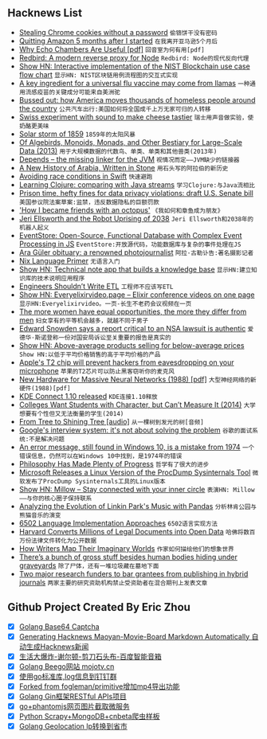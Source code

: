 ## Hacknews List


- [Stealing Chrome cookies without a password](https://mango.pdf.zone/stealing-chrome-cookies-without-a-password)  `偷铬饼干没有密码`
- [Quitting Amazon 5 months after I started](https://medium.com/@andrewgoldis/why-i-quit-amazon-just-5-months-after-ive-started-4ce872520f02)  `在我离开亚马逊5个月后`
- [Why Echo Chambers Are Useful [pdf]](https://www.economics.ox.ac.uk/materials/jm_papers/921/echochambers.pdf)  `回音室为何有用[pdf]`
- [Redbird: A modern reverse proxy for Node](https://github.com/OptimalBits/redbird)  `Redbird: Node的现代反向代理`
- [Show HN: Interactive implementation of the NIST Blockchain use case flow chart](https://brucemacd.github.io/You-Dont-Need-A-Blockchain/)  `显示HN: NIST区块链用例流程图的交互式实现`
- [A key ingredient for a universal flu vaccine may come from llamas](http://www.latimes.com/science/sciencenow/la-sci-sn-universal-flu-vaccine-llamas-20181102-story.html)  `一种通用流感疫苗的关键成分可能来自美洲驼`
- [Bussed out: how America moves thousands of homeless people around the country](https://www.theguardian.com/us-news/ng-interactive/2017/dec/20/bussed-out-america-moves-homeless-people-country-study)  `公共汽车出行:美国如何将全国成千上万无家可归的人转移`
- [Swiss experiment with sound to make cheese tastier](https://phys.org/news/2018-11-cheesy-music-swiss-cheese-tastier.html)  `瑞士用声音做实验，使奶酪更美味`
- [Solar storm of 1859](https://en.wikipedia.org/wiki/Solar_storm_of_1859)  `1859年的太阳风暴`
- [Of Algebirds, Monoids, Monads, and Other Bestiary for Large-Scale Data (2013)](http://www.michael-noll.com/blog/2013/12/02/twitter-algebird-monoid-monad-for-large-scala-data-analytics/)  `用于大规模数据的代数鸟、单类、单类和其他兽类(2013年)`
- [Depends – the missing linker for the JVM](https://github.com/bgard6977/depends)  `视情况而定——JVM缺少的链接器`
- [A New History of Arabia, Written in Stone](https://www.newyorker.com/culture/culture-desk/a-new-history-of-arabia-written-in-stone/)  `用石头写的阿拉伯的新历史`
- [Avoiding race conditions in Swift](https://www.swiftbysundell.com/posts/avoiding-race-conditions-in-swift)  `快速避跑`
- [Learning Clojure: comparing with Java streams](https://blog.frankel.ch/learning-clojure/5/)  `学习Clojure:与Java流相比`
- [Prison time, hefty fines for data privacy violations: draft U.S. Senate bill](https://www.reuters.com/article/us-usa-internet-privacy/prison-time-hefty-fines-for-data-privacy-violations-draft-u-s-senate-bill-idUSKCN1N65U2?)  `美国参议院法案草案:监禁，违反数据隐私的巨额罚款`
- [&#39;How I became friends with an octopus&#39;](https://www.bbc.com/news/world-africa-45967535)  `《我如何和章鱼成为朋友》`
- [Jeri Ellsworth and the Robot Uprising of 2038](http://blog.robertelder.org/jeri-ellsworth-robot-uprising/)  `Jeri Ellsworth和2038年的机器人起义`
- [EventStore: Open-Source, Functional Database with Complex Event Processing in JS](https://github.com/eventstore/eventstore)  `EventStore:开放源代码，功能数据库与复杂的事件处理在JS`
- [Ara Güler obituary: a renowned photojournalist](https://www.theguardian.com/artanddesign/2018/oct/30/ara-guler-obituary)  `阿拉·古勒讣告:著名摄影记者`
- [Nix Language Primer](http://www.binaryphile.com/nix/2018/07/22/nix-language-primer.html)  `无语言入门`
- [Show HN: Technical note app that builds a knowledge base](http://monocorpus.com)  `显示HN:建立知识库的技术说明应用程序`
- [Engineers Shouldn’t Write ETL](https://multithreaded.stitchfix.com/blog/2016/03/16/engineers-shouldnt-write-etl/)  `工程师不应该写ETL`
- [Show HN: Everyelixirvideo.page – Elixir conference videos on one page](http://everyelixirvideo.page)  `显示HN:Everyelixirvideo。一页-长生不老药会议视频在一页`
- [The more women have equal opportunities, the more they differ from men](http://science.sciencemag.org/content/362/6412/eaas9899)  `妇女享有的平等机会越多，就越不同于男子`
- [Edward Snowden says a report critical to an NSA lawsuit is authentic](https://techcrunch.com/2018/11/03/edward-snowden-nsa-lawsuit-jewel-authentic/)  `爱德华·斯诺登称一份对国安局诉讼至关重要的报告是真实的`
- [Show HN: Above-average products selling for below-average prices](https://www.goodcheapandfast.com)  `Show HN:以低于平均价格销售的高于平均价格的产品`
- [Apple&#39;s T2  chip will prevent hackers from eavesdropping on your microphone](https://techcrunch.com/2018/10/30/apple-t2-security-chip-microphone-eavesdropping/)  `苹果的T2芯片可以防止黑客窃听你的麦克风`
- [New Hardware for Massive Neural Networks (1988) [pdf]](https://papers.nips.cc/paper/22-new-hardware-for-massive-neural-networks.pdf)  `大型神经网络的新硬件(1988)[pdf]`
- [KDE Connect 1.10 released](https://nicolasfella.wordpress.com/2018/11/04/kde-connect-new-stuff-0x3/)  `KDE连接1.10释放`
- [Colleges Want Students with Character, but Can’t Measure It (2014)](http://nautil.us/issue/12/feedback/colleges-want-students-with-character-but-cant-measure-it)  `大学想要有个性但又无法衡量的学生(2014)`
- [From Tree to Shining Tree [audio]](https://www.wnycstudios.org/story/from-tree-to-shining-tree)  `从一棵树到发光的树[音频]`
- [Google&#39;s interview system: it&#39;s not about solving the problem](https://threader.app/thread/1058433116002381824)  `谷歌的面试系统:不是解决问题`
- [An error message, still found in Windows 10, is a mistake from 1974](https://threadreaderapp.com/thread/1058676834940776450.html)  `一个错误信息，仍然可以在Windows 10中找到，是1974年的错误`
- [Philosophy Has Made Plenty of Progress](https://blogs.scientificamerican.com/cross-check/philosophy-has-made-plenty-of-progress/)  `哲学有了很大的进步`
- [Microsoft Releases a Linux Version of the ProcDump Sysinternals Tool](https://github.com/Microsoft/ProcDump-for-Linux)  `微软发布了ProcDump Sysinternals工具的Linux版本`
- [Show HN: Millow – Stay connected with your inner circle](https://millow.app)  `表演HN: Millow——与你的核心圈子保持联系`
- [Analyzing the Evolution of Linkin Park&#39;s Music with Pandas](https://kvsingh.github.io/lp-music.html)  `分析林肯公园与熊猫音乐的演变`
- [6502 Language Implementation Approaches](https://dwheeler.com/6502/)  `6502语言实现方法`
- [Harvard Converts Millions of Legal Documents into Open Data](http://www.govtech.com/analytics/Harvard-Converts-Millions-of-Legal-Documents-into-Open-Data.html)  `哈佛将数百万份法律文件转化为公开数据`
- [How Writers Map Their Imaginary Worlds](https://www.atlasobscura.com/articles/writers-maps)  `作家如何描绘他们的想象世界`
- [There’s a bunch of gross stuff besides human bodies hiding under graveyards](https://www.atlasobscura.com/articles/cemetery-soil-human-remains)  `除了尸体，还有一堆垃圾藏在墓地下面`
- [Two major research funders to bar grantees from publishing in hybrid journals](https://www.sciencemag.org/news/2018/11/win-open-access-two-major-funders-bar-grantees-publishing-hybrid-journals)  `两家主要的研究资助机构禁止受资助者在混合期刊上发表文章`

## Github Project Created By Eric Zhou

- [x] [Golang Base64 Captcha](https://github.com/mojocn/base64Captcha)
- [x] [Generating Hacknews Maoyan-Movie-Board Markdown Automatically 自动生成Hacknews新闻](https://github.com/dejavuzhou/md-genie)
- [x] [生活大爆炸-谢尔顿-剪刀石头布-百度智能音箱](https://github.com/mojocn/dueros-bang-game)
- [x] [Golang Beego网站 mojotv.cn](https://github.com/mojocn/www.mojotv.cn)
- [x] [使用go标准库,log信息到钉钉群](https://github.com/mojocn/dooger)
- [x] [Forked from fogleman/primitive增加mp4导出功能](https://github.com/mojocn/primitive)
- [x] [Golang Gin框架RESTful APIs项目](https://github.com/JJJJJJJerk/ezier-golang-web-api-framework)
- [x] [go+phantomjs网页图片截取微服务](https://github.com/mojocn/screen_shot)
- [x] [Python Scrapy+MongoDB+cnbeta爬虫样板](https://github.com/mojocn/scrapy_mongodb_boilerplate_cnbeta)
- [x] [Golang Geolocation Ip转换到省市](https://github.com/mojocn/ip2location)